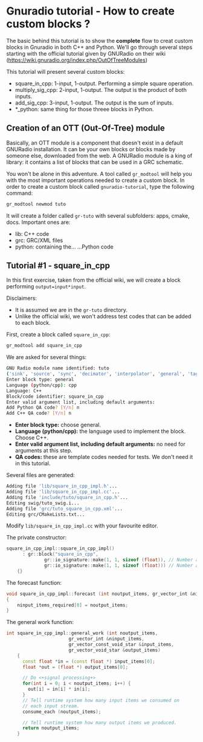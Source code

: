 # Gnuradio tutorial - How to create custom blocks ?

The basic behind this tutorial is to show the **complete** flow to creat custom blocks in Gnuradio in both C++ and Python. We'll go through several steps starting with the official tutorial given by GNURadio on their wiki (https://wiki.gnuradio.org/index.php/OutOfTreeModules)

This tutorial will present several custom blocks:

* square_in_cpp: 1-input, 1-output. Performing a simple square operation.
* multiply_sig_cpp: 2-input, 1-output. The output is the product of both inputs.
* add_sig_cpp: 3-input, 1-output. The output is the sum of inputs.
* *_python: same thing for those threee blocks in Python.

## Creation of an OTT (Out-Of-Tree) module
Basically, an OTT module is a component that doesn't exist in a default GNURadio installation. It can be your own blocks or blocks made by someone else, downloaded from the web. A GNURadio module is a king of library: it contains a list of blocks that can be used in a GRC schematic.

You won't be alone in this adventure. A tool called `gr_modtool` will help you with the most important operations needed to create a custom block. In order to create a custom block called `gnuradio-tutorial`, type the following command:

```bash
gr_modtool newmod tuto
```

It will create a folder called `gr-tuto` with several subfolders: apps, cmake, docs. Important ones are:

* lib: C++ code
* grc: GRC/XML files
* python: containing the... ...Python code

## Tutorial #1 - square_in_cpp

In this first exercise, taken from the official wiki, we will create a block performing `output=input*input`.

Disclaimers:

* It is assumed we are in the `gr-tuto` directory.
* Unlike the official wiki, we won't address test codes that can be added to each block.

First, create a block called `square_in_cpp`:

```bash
gr_modtool add square_in_cpp
```

We are asked for several things:

```bash
GNU Radio module name identified: tuto
('sink', 'source', 'sync', 'decimator', 'interpolator', 'general', 'tagged_stream', 'hier', 'noblock')
Enter block type: general
Language (python/cpp): cpp
Language: C++
Block/code identifier: square_in_cpp
Enter valid argument list, including default arguments: 
Add Python QA code? [Y/n] n
Add C++ QA code? [Y/n] n
```

* **Enter block type:** choose general.
* **Language (python/cpp):** the language used to implement the block. Choose C++.
* **Enter valid argument list, including default arguments:** no need for arguments at this step.
* **QA codes:** these are template codes needed for tests. We don't need it in this tutorial.

Several files are generated:
```bash
Adding file 'lib/square_in_cpp_impl.h'...
Adding file 'lib/square_in_cpp_impl.cc'...
Adding file 'include/tuto/square_in_cpp.h'...
Editing swig/tuto_swig.i...
Adding file 'grc/tuto_square_in_cpp.xml'...
Editing grc/CMakeLists.txt...
```

Modify `lib/square_in_cpp_impl.cc` with your favourite editor.

The private constructor:
```C++
square_in_cpp_impl::square_in_cpp_impl()
      : gr::block("square_in_cpp",
              gr::io_signature::make(1, 1, sizeof (float)), // Number and type of inputs
              gr::io_signature::make(1, 1, sizeof (float))) // Number and type of outputs
    {}
```
The forecast function:
```C++
void square_in_cpp_impl::forecast (int noutput_items, gr_vector_int &ninput_items_required)
{
    ninput_items_required[0] = noutput_items;
}
```
The general work function:
```C++
int square_in_cpp_impl::general_work (int noutput_items,
                       gr_vector_int &ninput_items,
                       gr_vector_const_void_star &input_items,
                       gr_vector_void_star &output_items)
    {
      const float *in = (const float *) input_items[0];
      float *out = (float *) output_items[0];

      // Do <+signal processing+>
      for(int i = 0; i < noutput_items; i++) {
        out[i] = in[i] * in[i];
      }
      // Tell runtime system how many input items we consumed on
      // each input stream.
      consume_each (noutput_items);

      // Tell runtime system how many output items we produced.
      return noutput_items;
    }
```

